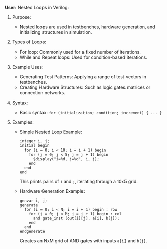 **User:** Nested Loops in Verilog:

1. Purpose: 
   - Nested loops are used in testbenches, hardware generation, and initializing structures in simulation.

2. Types of Loops:
   - For loop: Commonly used for a fixed number of iterations.
   - While and Repeat loops: Used for condition-based iterations.

3. Example Uses:
   - Generating Test Patterns: Applying a range of test vectors in testbenches.
   - Creating Hardware Structures: Such as logic gates matrices or connection networks.

4. Syntax:
   - Basic syntax: `for (initialization; condition; increment) { ... }`

5. Examples:

   - Simple Nested Loop Example:
     ```
     integer i, j;
     initial begin
       for (i = 0; i < 10; i = i + 1) begin
         for (j = 0; j < 5; j = j + 1) begin
           $display("i=%d, j=%d", i, j);
         end
       end
     end
     ```
     This prints pairs of `i` and `j`, iterating through a 10x5 grid.

   - Hardware Generation Example:
     ```
     genvar i, j;
     generate
       for (i = 0; i < N; i = i + 1) begin : row
         for (j = 0; j < M; j = j + 1) begin : col
           and gate_inst (out[i][j], a[i], b[j]);
         end
       end
     endgenerate
     ```
     Creates an NxM grid of AND gates with inputs `a[i]` and `b[j]`.

